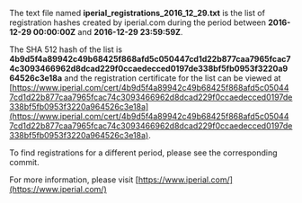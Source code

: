 The text file named **iperial_registrations_2016_12_29.txt** is the list of registration hashes created by iperial.com during the period between **2016-12-29 00:00:00Z** and **2016-12-29 23:59:59Z**.

The SHA 512 hash of the list is **4b9d5f4a89942c49b68425f868afd5c050447cd1d22b877caa7965fcac74c3093466962d8dcad229f0ccaedecced0197de338bf5fb0953f3220a964526c3e18a** and the registration certificate for the list can be viewed at [https://www.iperial.com/cert/4b9d5f4a89942c49b68425f868afd5c050447cd1d22b877caa7965fcac74c3093466962d8dcad229f0ccaedecced0197de338bf5fb0953f3220a964526c3e18a](https://www.iperial.com/cert/4b9d5f4a89942c49b68425f868afd5c050447cd1d22b877caa7965fcac74c3093466962d8dcad229f0ccaedecced0197de338bf5fb0953f3220a964526c3e18a).

To find registrations for a different period, please see the corresponding commit.

For more information, please visit [https://www.iperial.com/](https://www.iperial.com/)
